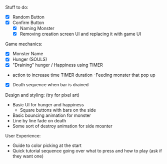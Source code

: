 Stuff to do: 

- [x] Random Button
- [x] Confirm Button
    - [x] Naming Monster
    - [x] Removing creation screen UI and replacing it with game UI

Game mechanics:

- [x] Monster Name
- [x] Hunger (SOULS)
- [x] "Draining" hunger / Happiness using TIMER
- action to increase time TIMER duration
        -Feeding monster that pop up
- [x] Death sequence when bar is drained

Design and styling: (try for pixel art)

- Basic UI for hunger and happiness
    - Square buttons with bars on the side
- Basic bouncing animation for monster
- Line by line fade on death
- Some sort of destroy animation for side mosnter

User Experience:

- Guide to color picking at the start
- Quick tutorial sequence going over what to press and how to play (ask if they want one)